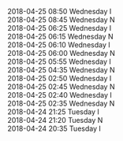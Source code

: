 2018-04-25 08:50 Wednesday  I  
2018-04-25 08:45 Wednesday  N  
2018-04-25 06:25 Wednesday  I  
2018-04-25 06:15 Wednesday  N  
2018-04-25 06:10 Wednesday  I  
2018-04-25 06:00 Wednesday  N  
2018-04-25 05:55 Wednesday  I  
2018-04-25 04:35 Wednesday  N  
2018-04-25 02:50 Wednesday  I  
2018-04-25 02:45 Wednesday  N  
2018-04-25 02:40 Wednesday  I  
2018-04-25 02:35 Wednesday  N  
2018-04-24 21:25 Tuesday  I  
2018-04-24 21:20 Tuesday  N  
2018-04-24 20:35 Tuesday  I  
